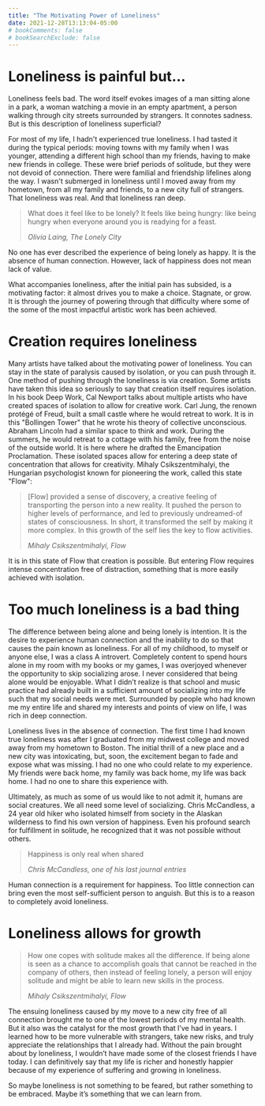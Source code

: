 ```yaml
---
title: "The Motivating Power of Loneliness"
date: 2021-12-28T13:13:04-05:00
# bookComments: false
# bookSearchExclude: false
---
```


# Loneliness is painful but...

Loneliness feels bad. The word itself evokes images of a man sitting alone in a park, a woman watching a movie in an empty apartment, a person walking through city streets surrounded by strangers. It connotes sadness. But is this description of loneliness superficial?

For most of my life, I hadn't experienced true loneliness. I had tasted it during the typical periods: moving towns with my family when I was younger, attending a different high school than my friends, having to make new friends in college. These were brief periods of solitude, but they were not devoid of connection. There were familial and friendship lifelines along the way. I wasn't submerged in loneliness until I moved away from my hometown, from all my family and friends, to a new city full of strangers. That loneliness was real. And that loneliness ran deep.

> What does it feel like to be lonely? It feels like being hungry: like being hungry when everyone around you is readying for a feast.
>
> *Olivia Laing, The Lonely City*

No one has ever described the experience of being lonely as happy. It is the absence of human connection. However, lack of happiness does not mean lack of value.

What accompanies loneliness, after the initial pain has subsided, is a motivating factor: it almost drives you to make a choice. Stagnate, or grow. It is through the journey of powering through that  difficulty where some of the some of the most impactful artistic work has been achieved.

# Creation requires loneliness

Many artists have talked about the motivating power of loneliness. You can stay in the state of paralysis caused by isolation, or you can push through it. One method of pushing through the loneliness is via creation. Some artists have taken this idea so seriously to say that creation itself requires isolation. In his book Deep Work, Cal Newport talks about multiple artists who have created spaces of isolation to allow for creative work. Carl Jung, the renown protégé of Freud, built a small castle where he would retreat to work. It is in this "Bollingen Tower" that he wrote his theory of collective unconscious. Abraham Lincoln had a similar space to think and work. During the summers, he would retreat to a cottage with his family, free from the noise of the outside world. It is here where he drafted the Emancipation Proclamation. These isolated spaces allow for entering a deep state of concentration that allows for creativity. Mihaly Csikszentmihalyi, the Hungarian psychologist known for pioneering the work, called this state "Flow":

> [Flow] provided a sense of discovery, a creative feeling of transporting the person into a new reality. It pushed the person to higher levels of performance, and led to previously undreamed-of states of consciousness. In short, it transformed the self by making it more complex. In this growth of the self lies the key to flow activities.
>
> *Mihaly Csikszentmihalyi, Flow*

It is in this state of Flow that creation is possible. But entering Flow requires intense concentration free of distraction, something that is more easily achieved with isolation.

# Too much loneliness is a bad thing

The difference between being alone and being lonely is intention.  It is the desire to experience human connection and the inability to do so that causes the pain known as loneliness. For all of my childhood, to myself or anyone else, I was a class A introvert. Completely content to spend hours alone in my room with my books or my games, I was overjoyed whenever the opportunity to skip socializing arose. I never considered that being alone would be enjoyable. What I didn’t realize is that school and music practice had already built in a sufficient amount of socializing into my life such that my social needs were met. Surrounded by people who had known me my entire life and shared my interests and points of view on life, I was rich in deep connection.

Loneliness lives in the absence of connection. The first time I had known true loneliness was after I graduated from my midwest college and moved away from my hometown to Boston. The initial thrill of a new place and a new city was intoxicating, but, soon, the excitement began to fade and expose what was missing. I had no one who could relate to my experience. My friends were back home, my family was back home, my life was back home. I had no one to share this experience with.

Ultimately, as much as some of us would like to not admit it, humans are social creatures. We all need some level of socializing. Chris McCandless, a 24 year old hiker who isolated himself
from society in the Alaskan wilderness to find his own version of happiness. Even his profound search for fulfillment in solitude, he recognized that it was not possible without others.

> Happiness is only real when shared
>
> *Chris McCandless, one of his last journal entries*

Human connection is a requirement for happiness. Too little connection can bring even the most self-sufficient person to anguish. But this is to a reason to completely avoid loneliness.

# Loneliness allows for growth

> How one copes with solitude makes all the difference. If being alone is seen as a chance to accomplish goals that cannot be reached in the company of others, then instead of feeling lonely, a person will enjoy solitude and might be able to learn new skills in the process.
>
> *Mihaly Csikszentmihalyi, Flow*

The ensuing loneliness caused by my move to a new city free of all connection brought me to one of the lowest periods of my mental health. But it also was the catalyst for the most growth that I’ve had in years. I learned how to be more vulnerable with strangers, take new risks, and truly appreciate the relationships that I already had. Without the pain brought about by loneliness, I wouldn’t have made some of the closest friends I have today.  I can definitively say that my life is richer and honestly happier because of my experience of suffering and growing in loneliness.

So maybe loneliness is not something to be feared, but rather something to be embraced. Maybe it’s something that we can learn from.
